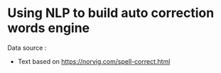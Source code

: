# Using NLP to build auto correction words engine

Data source :
- Text based on https://norvig.com/spell-correct.html
